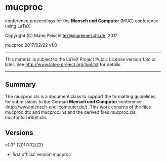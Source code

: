 # mucproc
conference proceedings for the **Mensch und Computer** (MUC) conference using LaTeX

 Copyright (C) Marei Peischl <tex@mareipeischl.de>, 2017

 mucproc 2017/02/22 v1.0

***************************************************************************

 This material is subject to the LaTeX Project Public License version 1.3c
 or later. See http://www.latex-project.org/lppl.txt for details.

***************************************************************************

Summary
-------
The mucproc.cls is a document class to support the formatting guidelines for submissions to the German **Mensch und Computer** conference (http://www.mensch-und-computer.de/).
This work consists of the files mucproc.dtx and mucproc.ins and the derived files mucproc.cls, mucfontsize10pt.clo.

Versions
--------

*v1.0** (2017/02/22)

+ first official version mucproc


